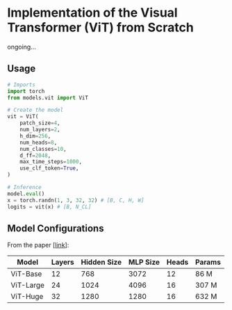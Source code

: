 # Implementation of the Visual Transformer (ViT) from Scratch

ongoing...

## Usage

```python
# Imports
import torch
from models.vit import ViT

# Create the model
vit = ViT(
    patch_size=4, 
    num_layers=2, 
    h_dim=256, 
    num_heads=8, 
    num_classes=10, 
    d_ff=2048, 
    max_time_steps=1000, 
    use_clf_token=True,
)

# Inference
model.eval()
x = torch.randn(1, 3, 32, 32) # [B, C, H, W]
logits = vit(x) # [B, N_CL]
```

## Model Configurations

From the paper [[link](https://arxiv.org/abs/2010.11929)]:

| Model     | Layers | Hidden Size | MLP Size | Heads | Params | 
| --------- | ------ | ----------- | -------- | ----- | ------ |
| ViT-Base  | 12     | 768         | 3072     | 12    | 86 M   |
| ViT-Large | 24     | 1024        | 4096     | 16    | 307 M  |
| ViT-Huge  | 32     | 1280        | 1280     | 16    | 632 M  |
